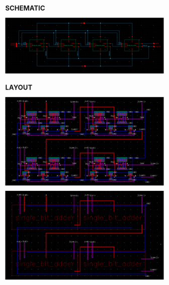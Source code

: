 ## SCHEMATIC
![DataPath](4bitAdd_schem.png)

## LAYOUT
![DataPath](4bitAdd_layout.png)


![DataPath](4bitAdd_layout2.png)
